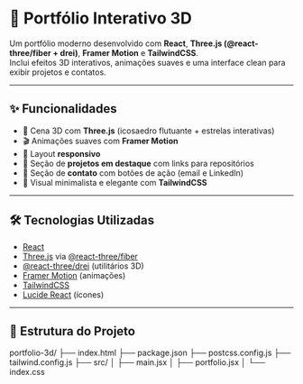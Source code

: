 # 🌌 Portfólio Interativo 3D

Um portfólio moderno desenvolvido com **React**, **Three.js (@react-three/fiber + drei)**, **Framer Motion** e **TailwindCSS**.  
Inclui efeitos 3D interativos, animações suaves e uma interface clean para exibir projetos e contatos.

---

## ✨ Funcionalidades
- 🚀 Cena 3D com **Three.js** (icosaedro flutuante + estrelas interativas)
- 🎬 Animações suaves com **Framer Motion**
- 📱 Layout **responsivo**
- 🔗 Seção de **projetos em destaque** com links para repositórios
- 📧 Seção de **contato** com botões de ação (email e LinkedIn)
- 🌙 Visual minimalista e elegante com **TailwindCSS**

---
## 🛠️ Tecnologias Utilizadas
- [React](https://react.dev/)  
- [Three.js](https://threejs.org/) via [@react-three/fiber](https://docs.pmnd.rs/react-three-fiber/getting-started/introduction)  
- [@react-three/drei](https://github.com/pmndrs/drei) (utilitários 3D)  
- [Framer Motion](https://www.framer.com/motion/) (animações)  
- [TailwindCSS](https://tailwindcss.com/)  
- [Lucide React](https://lucide.dev/) (ícones)

---

## 📂 Estrutura do Projeto
portfolio-3d/
├── index.html
├── package.json
├── postcss.config.js
├── tailwind.config.js
├── src/
│ ├── main.jsx
│ ├── portfolio.jsx
│ └── index.css
